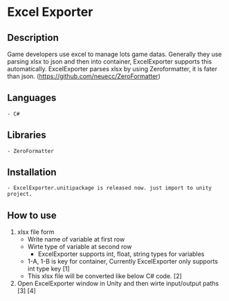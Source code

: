 # Excel Exporter


Description
----
Game developers use excel to manage lots game datas.
Generally they use parsing xlsx to json and then into container, ExcelExporter supports this automatically.
ExcelExporter parses xlsx by using Zeroformatter, it is fater than json.
(https://github.com/neuecc/ZeroFormatter)

Languages
----
    - C#

Libraries
----
    - ZeroFormatter

        
Installation
----
    - ExcelExporter.unitipackage is released now. just import to unity project.

How to use
----

1. xlsx file form
    - Write name of variable at first row
    - Wirte type of variable at second row
        - ExcelExporter supports int, float, string types for variables
    - 1-A, 1-B is key for container, Currently ExcelExporter only supports int type key
    [1]
    - This xlsx file will be converted like below C# code.
    [2]
2. Open ExcelExporter window in Unity and then wirte input/output paths
[3]
[4]
